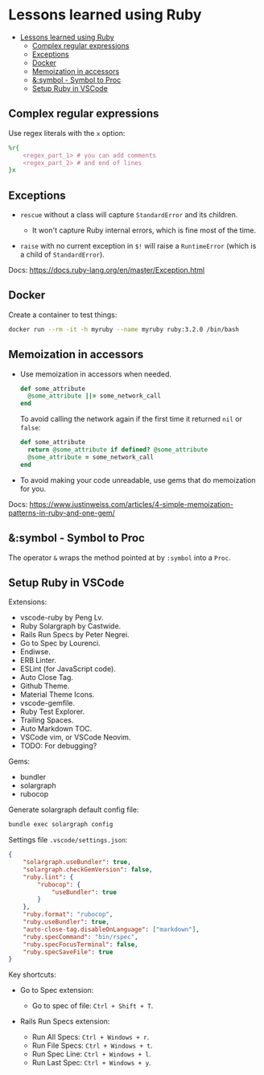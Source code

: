 # Lessons learned using Ruby

<!-- TOC -->

- [Lessons learned using Ruby](#lessons-learned-using-ruby)
    - [Complex regular expressions](#complex-regular-expressions)
    - [Exceptions](#exceptions)
    - [Docker](#docker)
    - [Memoization in accessors](#memoization-in-accessors)
    - [&:symbol - Symbol to Proc](#symbol---symbol-to-proc)
    - [Setup Ruby in VSCode](#setup-ruby-in-vscode)

<!-- /TOC -->

## Complex regular expressions

Use regex literals with the `x` option:

```ruby
%r{
    <regex_part_1> # you can add comments
    <regex_part_2> # and end of lines
}x
```

## Exceptions

- `rescue` without a class will capture `StandardError` and its children.

  - It won't capture Ruby internal errors, which is fine most of the time.

- `raise` with no current exception in `$!` will raise a `RuntimeError` (which is a child of `StandardError`).

Docs: https://docs.ruby-lang.org/en/master/Exception.html

## Docker

Create a container to test things:

```bash
docker run --rm -it -h myruby --name myruby ruby:3.2.0 /bin/bash
```

## Memoization in accessors

- Use memoization in accessors when needed.

  ```ruby
  def some_attribute
    @some_attribute ||= some_network_call
  end
  ```

  To avoid calling the network again if the first time it returned `nil` or `false`:

  ```ruby
  def some_attribute
    return @some_attribute if defined? @some_attribute
    @some_attribute = some_network_call
  end
  ```

- To avoid making your code unreadable, use gems that do memoization for you.

Docs: https://www.justinweiss.com/articles/4-simple-memoization-patterns-in-ruby-and-one-gem/

## &:symbol - Symbol to Proc

The operator `&` wraps the method pointed at by `:symbol` into a `Proc`.

## Setup Ruby in VSCode

Extensions:

- vscode-ruby by Peng Lv.
- Ruby Solargraph by Castwide.
- Rails Run Specs by Peter Negrei.
- Go to Spec by Lourenci.
- Endiwse.
- ERB Linter.
- ESLint (for JavaScript code).
- Auto Close Tag.
- Github Theme.
- Material Theme Icons.
- vscode-gemfile.
- Ruby Test Explorer.
- Trailing Spaces.
- Auto Markdown TOC.
- VSCode vim, or VSCode Neovim.
- TODO: For debugging?

Gems:

- bundler
- solargraph
- rubocop

Generate solargraph default config file:

```bash
bundle exec solargraph config
```

Settings file `.vscode/settings.json`:

```json
{
    "solargraph.useBundler": true,
    "solargraph.checkGemVersion": false,
    "ruby.lint": {
        "rubocop": {
            "useBundler": true
        }
    },
    "ruby.format": "rubocop",
    "ruby.useBundler": true,
    "auto-close-tag.disableOnLanguage": ["markdown"],
    "ruby.specCommand": "bin/rspec",
    "ruby.specFocusTerminal": false,
    "ruby.specSaveFile": true
}
```

Key shortcuts:

- Go to Spec extension:
  - Go to spec of file: `Ctrl + Shift + T`.

- Rails Run Specs extension:
  - Run All Specs: `Ctrl + Windows + r`.
  - Run File Specs: `Ctrl + Windows + t`.
  - Run Spec Line: `Ctrl + Windows + l`.
  - Run Last Spec: `Ctrl + Windows + y`.
